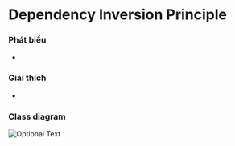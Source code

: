 # Dependency Inversion Principle
### Phát biểu
- 
### Giải thích
- 
### Class diagram
![Optional Text](../open-closed-principle/OPR.png)